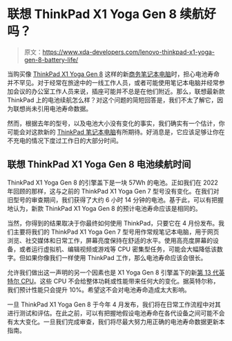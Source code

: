 # 联想 ThinkPad X1 Yoga Gen 8 续航好吗？

> 原文：<https://www.xda-developers.com/lenovo-thinkpad-x1-yoga-gen-8-battery-life/>

当购买像 [ThinkPad X1 Yoga Gen 8](https://www.xda-developers.com/lenovo-thinkpad-x1-yoga-gen-8/) 这样的新[商务笔记本电脑](https://www.xda-developers.com/best-business-laptops/)时，担心电池寿命并不罕见。对于经常在旅途中的一线工作人员，或者可能使用笔记本电脑并经常参加会议的办公室工作人员来说，插座可能并不总是在他们附近。那么，联想最新款 ThinkPad 上的电池续航怎么样？对这个问题的简短回答是，我们不太了解它，因为联想尚未引用电池寿命数据。

然而，根据去年的型号，以及电池大小没有变化的事实，我们确实有一个估计，你可能会对这款新的 [ThinkPad 笔记本电脑](https://www.xda-developers.com/best-thinkpads/)有所期待。好消息是，它应该足够让你在不充电的情况下度过工作日的大部分时间。

## 联想 ThinkPad X1 Yoga Gen 8 电池续航时间

ThinkPad X1 Yoga Gen 8 的引擎盖下是一块 57Wh 的电池。正如我们在 2022 年回顾的那样，这与之前的 ThinkPad X1 Yoga Gen 7 型号没有变化。在我们对旧型号的审查期间，我们获得了大约 6 小时 14 分钟的电池。基于此，可以有把握地认为，新款 ThinkPad X1 Yoga Gen 8 的预计电池寿命应该是相同的。

当然，你得到的结果取决于你最终如何使用 ThinkPad，只要它在 4 月份发布。我们主要将我们的 ThinkPad X1 Yoga Gen 7 型号用作常规笔记本电脑，用于网页浏览、社交媒体和日常工作，屏幕亮度保持在舒适的水平。使用高亮度屏幕的设备，或者运行虚拟机、编辑视频或游戏等 CPU 密集型任务，可能会大幅降低该数字。但如果你像我们一样使用 ThinkPad 工作，那么电池寿命应该会很长。

允许我们做出这一声明的另一个因素也是 X1 Yoga Gen 8 引擎盖下的新[第 13 代英特尔 CPU](https://www.xda-developers.com/intel-entire-13th-gen-lineup-is-here/)。这些 CPU 不会给整体功耗或性能带来任何大的变化。据英特尔称，我们预计性能只会提升 10%。希望这不会对电池寿命造成太大影响。

一旦 ThinkPad X1 Yoga Gen 8 于今年 4 月发布，我们将在日常工作流程中对其进行测试和评估。在此之前，可以有把握地假设电池寿命在各代设备之间可能不会有太大变化。一旦我们完成审查，我们将尽最大努力用正确的电池寿命数据更新本指南。